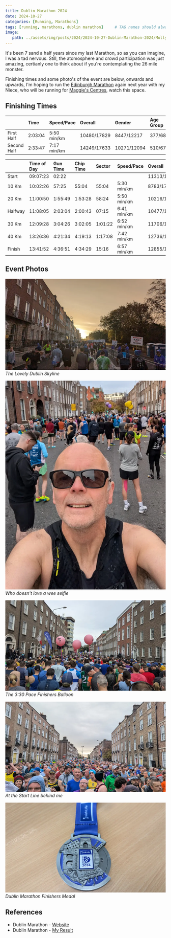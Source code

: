```yaml
---
title: Dublin Marathon 2024
date: 2024-10-27
categories: [Running, Marathons]
tags: [running, marathons, dublin marathon]     # TAG names should always be lowercase
image:
   path: ../assets/img/posts/2024/2024-10-27-Dublin-Marathon-2024/Molly_Malone.webp
---
```


It's been 7 sand a half years since my last Marathon, so as you can imagine, I was a tad nervous. Still, the atomosphere and crowd participation was just amazing, certianly one to think about if you're contemplating the 26 mile monster.

Finishing times and some photo's of the event are below, onwards and upwards, I'm hoping to run the [Edinburgh Marathon](https://www.edinburghmarathon.com/) again next year with my Niece, who will be running for [Maggie's Centres](https://www.maggies.org/), watch this space.

## Finishing Times

|             | Time       | Speed/Pace  | Overall     | Gender      | Age Group  |
| :---------- | :--------- | :---------- | :---------- | :---------- | :--------- |
| First Half  | 2:03:04    | 5:50 min/km | 10480/17829 | 8447/12217  | 377/684    |
| Second Half | 2:33:47    | 7:17 min/km | 14249/17633 | 10271/12094 | 510/678    |

|           | Time of Day | Gun Time | Chip Time | Sector | Speed/Pace  | Overall     | Gender     | Age Group |
| :-------- | :---------- | :------- | :-------- | :----  | :---------- | :---------- | :--------- | :-------- |
| Start     | 09:07:23    | 02:22    |           |        |             | 11313/17929 | 8388/12280 | 432/687   |
| 10 Km     | 10:02:26    | 57:25    | 55:04     | 55:04  | 5:30 min/km | 8783/17880  | 7226/12249 | 323/686   |
| 20 Km     | 11:00:50    | 1:55:49  | 1:53:28   | 58:24  | 5:50 min/km | 10216/17855 | 8265/12238 | 368/686   |
| Halfway   | 11:08:05    | 2:03:04  | 2:00:43   | 07:15  | 6:41 min/km | 10477/17824 | 8444/12212 | 377/684   |
| 30 Km     | 12:09:28    | 3:04:26  | 3:02:05   | 1:01:22| 6:52 min/km | 11706/17746 | 9128/12164 | 421/679   |
| 40 Km     | 13:26:36    | 4:21:34  | 4:19:13   | 1:17:08| 7:42 min/km | 12736/17642 | 9596/12102 | 459/677   |
| Finish    | 13:41:52    | 4:36:51  | 4:34:29   | 15:16  | 6:57 min/km | 12855/17728 | 9664/12150 | 461/678   |

## Event Photos

![The Lovely Dublin Skyline](../assets/img/posts/2024/2024-10-27-Dublin-Marathon-2024/Nice_Dublin_Sky.webp)_The Lovely Dublin Skyline_

![Wee Selfie](../assets/img/posts/2024/2024-10-27-Dublin-Marathon-2024/Selfie_Before_The_Race.webp)_Who doesn't love a wee selfie_

![The 3:30 Pace Finishers Balloon](../assets/img/posts/2024/2024-10-27-Dublin-Marathon-2024/3-30_Starting_Ballons.webp)_The 3:30 Pace Finishers Balloon_

![The runners behind me](../assets/img/posts/2024/2024-10-27-Dublin-Marathon-2024/Behind_Me.webp)_At the Start Line behind me_

![Dublin Marathon Finishers Medal](../assets/img/posts/2024/2024-10-27-Dublin-Marathon-2024/Finishing_Medal.webp)_Dublin Marathon Finishers Medal_

## References

- Dublin Marathon - [Website](https://raceresults.dublinmarathon.ie/)
- Dublin Marathon - [My Result](https://tdleventservices.co.uk/)
